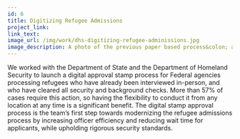 ```yaml
---
id: 6
title: Digitizing Refugee Admissions
project_link: 
link_text: 
image_url: /img/work/dhs-digitizing-refugee-adminissions.jpg
image_description: A photo of the previous paper based process&colon; an application and a physical stamp. 
---
```


We worked with the Department of State and the Department of Homeland Security to launch a digital approval
stamp process for Federal agencies processing refugees who have already been interviewed in-person, and who 
have cleared all security and background checks. More than 57% of cases require this action, so having the
flexibility to conduct it from any location at any time is a significant benefit. The digital stamp approval
process is the team’s first step towards modernizing the refugee admissions process by increasing officer
efficiency and reducing wait time for applicants, while upholding rigorous security standards.
